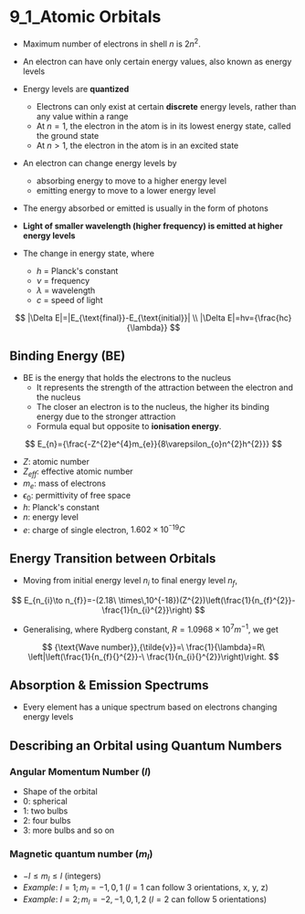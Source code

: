 # 9_1_Atomic Orbitals

- Maximum number of electrons in shell $n$ is $2n^2$.
- An electron can have only certain energy values, also known as energy levels
- Energy levels are **quantized**
    - Electrons can only exist at certain **discrete** energy levels, rather than any value within a range
    - At $n = 1$, the electron in the atom is in its lowest energy state, called the ground state
    - At $n > 1$, the electron in the atom is in an excited state

- An electron can change energy levels by
    - absorbing energy to move to a higher energy level
    - emitting energy to move to a lower energy level
- The energy absorbed or emitted is usually in the form of photons
- **Light of smaller wavelength (higher frequency) is emitted at higher energy levels**
- The change in energy state, where
    - $h$ = Planck's constant
    - $ν$ = frequency
    - $\lambda$ = wavelength
    - $c$ = speed of light

$$
|\Delta E|=|E_{\text{final}}-E_{\text{initial}}| \\
|\Delta E|=hv={\frac{hc}{\lambda}}
$$

## Binding Energy (BE)

- BE is the energy that holds the electrons to the nucleus
    - It represents the strength of the attraction between the electron and the nucleus
    - The closer an electron is to the nucleus, the higher its binding energy due to the stronger attraction
    - Formula equal but opposite to **ionisation energy**.

$$
E_{n}={\frac{-Z^{2}e^{4}m_{e}}{8\varepsilon_{o}n^{2}h^{2}}}
$$

- $Z$: atomic number
- $Z_{eff}$: effective atomic number
- $m_e$: mass of electrons
- $\epsilon_0$: permittivity of free space
- $h$: Planck's constant
- $n$: energy level
- $e$: charge of single electron, $1.602\times 10^{^-19} C$

## Energy Transition between Orbitals

- Moving from initial energy level $n_i$ to final energy level $n_f$,

$$
E_{n_{i}\to n_{f}}=-(2.18\ \times\,10^{-18})(Z^{2})\left(\frac{1}{n_{f}^{2}}-\frac{1}{n_{i}^{2}}\right)
$$

- Generalising, where Rydberg constant, $R = 1.0968×10^7 m^{-1}$, we get

$$
{\text{Wave number}},{\tilde{v}}=\ \frac{1}{\lambda}=R\ \left|\left(\frac{1}{n_{f}{}^{2}}-\ \frac{1}{n_{i}{}^{2}}\right)\right.
$$

## Absorption & Emission Spectrums

- Every element has a unique spectrum based on electrons changing energy levels

## Describing an Orbital using Quantum Numbers

### Angular Momentum Number ($l$)

- Shape of the orbital
- 0: spherical
- 1: two bulbs
- 2: four bulbs
- 3: more bulbs and so on

### Magnetic quantum number ($m_l$)

- $-l≤m_l≤l$ (integers)
- *Example*: $l=1; m_l=-1,0,1$ ($l=1$ can follow 3 orientations, x, y, z)
- *Example*: $l=2; m_l=-2,-1,0,1,2$ ($l=2$ can follow 5 orientations)
